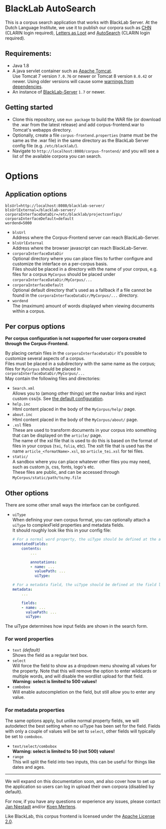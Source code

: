 # BlackLab AutoSearch

This is a corpus search application that works with BlackLab Server. At the Dutch Language Institute, we use it to publish our corpora such as [CHN](http://chn.inl.nl/) (CLARIN login required), [Letters as Loot](http://brievenalsbuit.inl.nl/) and [AutoSearch](http://portal.clarin.inl.nl/autocorp/) (CLARIN login required).

Requirements: 
----
- Java 1.8 
- A java servlet container such as [Apache Tomcat](http://tomcat.apache.org/).  
Use Tomcat 7 version `7.0.76` or newer or Tomcat 8 version `8.0.42` or newer. Using older versions will cause some [warnings from dependencies](https://bz.apache.org/bugzilla/show_bug.cgi?id=60688).
- An instance of [BlackLab-Server](https://github.com/INL/BlackLab/) `1.7` or newer.

Getting started
----
- Clone this repository, use `mvn package` to build the WAR file (or download the .war from the latest release) and add corpus-frontend.war to Tomcat's webapps directory.
- Optionally, create a file `corpus-frontend.properties` (name must be the same as the .war file) in the same directory as the BlackLab Server config file (e.g. `/etc/blacklab/`).
- Navigate to `http://localhost:8080/corpus-frontend/` and you will see a list of the available corpora you can search.

# Options 

## Application options  

```
blsUrl=http://localhost:8080/blacklab-server/
blsUrlExternal=/blacklab-server/
corporaInterfaceDataDir=/etc/blacklab/projectconfigs/
corporaInterfaceDefault=default
wordend=5000
```

- `blsUrl`  
Address where the Corpus-Frontend server can reach BlackLab-Server.
- `blsUrlExternal`  
Address where the browser javascript can reach BlackLab-Server.
- `corporaInterfaceDataDir`  
Optional directory where you can place files to further configure and customize the interface on a per-corpus basis.  
Files should be placed in a directory with the name of your corpus, e.g. files for a corpus `MyCorpus` should be placed under `corporaInterfaceDataDir/MyCorpus/...`
- `corporaInterfaceDefault`  
Optional default directory that's used as a fallback if a file cannot be found in the `corporaInterfaceDataDir/MyCorpus/...` directory.
- `wordend`  
The (maximum) amount of words displayed when viewing documents within a corpus.  

## Per corpus options

**Per corpus configuration is not supported for user corpora created through the Corpus-Frontend.**  

By placing certain files in the `corporaInterfaceDataDir` it's possible to customize several aspects of a corpus.  
Files must be placed in a subdirectory with the same name as the corpus; files for `MyCorpus` should be placed in `corporaInterfaceDataDir/MyCorpus/...`  
May contain the following files and directories:

- `Search.xml`  
Allows you to (among other things) set the navbar links and inject custom css/js.
See [the default configuration](https://github.com/INL/corpus-frontend/blob/dev/src/main/webapp/WEB-INF/interface-default/search.xml).
- `help.inc`  
Html content placed in the body of the `MyCorpus/help/` page. 
- `about.inc`  
Html content placed in the body of the `MyCorpus/about/` page. 
- `.xsl` files  
These are used to transform documents in your corpus into something that can be displayed on the `article/` page.  
The name of the xsl file that is used to do this is based on the format of files in your corpus (`tei`, `folia`, etc).
The xslt file that is used has the name `article_<formatName>.xsl`, so `article_tei.xsl` for tei files.
- `static/`  
A sandbox where you can place whatever other files you may need, such as custom js, css, fonts, logo's etc.  
These files are public, and can be accessed through `MyCorpus/static/path/to/my.file`

## Other options
There are some other small ways the interface can be configured.
- `uiType`  
When defining your own corpus format, you can optionally attach a `uiType` to complexField properties and metadata fields.  
It should roughly look like this in your config file:
    ```yaml
    # For a normal word property, the uiType should be defined at the annotation level
    annotatedFields:
        contents:
            ...

            annotations:
            - name: ...
              valuePath: ...
              uiType: 

    # For a metadata field, the uiType should be defined at the field level
    metadata:
        ...

        fields:
        - name: ...
          valuePath: ...
          uiType: 
    ```
The uiType determines how input fields are shown in the search form.

### For word properties
- `text` _(default)_  
Shows the field as a regular text box.  
- `select`  
Will force the field to show as a dropdown menu showing all values for the property. 
Note that this will remove the option to enter wildcards or multiple words, and will disable the wordlist upload for that field.  
**Warning: select is limited to 500 values!**  
- `combobox`  
Will enable autocompletion on the field, but still allow you to enter any value.  

### For metadata properties
The same options apply, but unlike normal property fields, we will autodetect the best setting when no uiType has been set for the field.
Fields with only a couple of values will be set to `select`, other fields will typically be set to `combobox`.  

- `text/select/combobox`  
**Warning: select is limited to 50 (not 500) values!**
- `range`  
This will split the field into two inputs, this can be useful for things like dates and ages.

-----------

We will expand on this documentation soon, and also cover how to set up the application so users can log in upload their own corpora (disabled by default).

For now, if you have any questions or experience any issues, please contact [Jan Niestadt](mailto:jan.niestadt@ivdnt.org) and/or [Koen Mertens](mailto:koen.mertens@ivdnt.org).

Like BlackLab, this corpus frontend is licensed under the [Apache License 2.0](http://www.apache.org/licenses/LICENSE-2.0).
